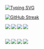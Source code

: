 [![Typing SVG](https://readme-typing-svg.demolab.com?font=Fira+Code&weight=100&size=45&duration=4000&pause=500&color=5A9C75&center=true&vCenter=true&random=false&width=480&lines=Hazem+KATAIE;Software+Engineer)](https://git.io/typing-svg)

[![GitHub Streak](https://streak-stats.demolab.com?user=hazemkataie&theme=merko&date_format=j%20M%5B%20Y%5D)](https://git.io/streak-stats)

<img align="left" src="https://img.shields.io/badge/javascript-%23323330.svg?style=for-the-badge&logo=javascript&logoColor=%23F7DF1E"/>
<img align="left" src="https://img.shields.io/badge/html5-%23E34F26.svg?style=for-the-badge&logo=html5&logoColor=white"/>
<img align="left" src="https://img.shields.io/badge/css3-%231572B6.svg?style=for-the-badge&logo=css3&logoColor=white"/>
<img align="left" src="https://img.shields.io/badge/bootstrap-%23563D7C.svg?style=for-the-badge&logo=bootstrap&logoColor=white"/> <br />
 <br />
 
<img align="left" src="https://img.shields.io/badge/TypeScript-007ACC?style=for-the-badge&logo=typescript&logoColor=white"/><img align="left" src="https://img.shields.io/badge/Node.js-43853D?style=for-the-badge&logo=node.js&logoColor=white"/>
<img align="left" src="https://img.shields.io/badge/MongoDB-4EA94B?style=for-the-badge&logo=mongodb&logoColor=white"/>
<img align="left" src="https://img.shields.io/badge/PHP-777BB4?style=for-the-badge&logo=php&logoColor=white"/>
